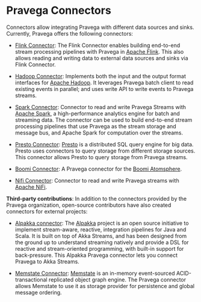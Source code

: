 <!--
Copyright (c) Dell Inc., or its subsidiaries. All Rights Reserved.

Licensed under the Apache License, Version 2.0 (the "License");
you may not use this file except in compliance with the License.
You may obtain a copy of the License at

    http://www.apache.org/licenses/LICENSE-2.0
-->
# Pravega Connectors

Connectors allow integrating Pravega with different data sources and sinks.
Currently, Pravega offers the following connectors:  

- [Flink Connector](flink-connectors/documentation/src/docs/index.md): The Flink Connector enables building 
end-to-end stream processing pipelines with Pravega in [Apache Flink](https://flink.apache.org/). This also allows 
reading and writing data to external data sources and sinks via Flink Connector.

- [Hadoop Connector](https://github.com/pravega/hadoop-connectors): Implements both the input and the output format 
interfaces for [Apache Hadoop](https://hadoop.apache.org/). It leverages Pravega batch client to read existing events in parallel; 
and uses write API to write events to Pravega streams.

- [Spark Connector](https://github.com/pravega/spark-connectors): Connector to read and write Pravega Streams with 
[Apache Spark](http://spark.apache.org/), a high-performance analytics engine for batch and streaming data.
 The connector can be used to build end-to-end stream processing pipelines that use Pravega as the stream storage and message bus, 
and Apache Spark for computation over the streams.

- [Presto Connector](https://github.com/pravega/presto-connector): [Presto](ttps://prestodb.io) is a distributed SQL 
query engine for big data. Presto uses connectors to query storage from different storage sources. 
This connector allows Presto to query storage from Pravega streams.

- [Boomi Connector](https://github.com/pravega/boomi-connector): A Pravega connector for the 
[Boomi Atomsphere](https://boomi.com/platform/integration/applications/).

- [Nifi Connector](https://github.com/pravega/nifi-pravega): Connector to read and write Pravega streams 
with [Apache NiFi](https://nifi.apache.org/).


**Third-party contributions**: In addition to the connectors provided by the Pravega organization, open-source contributors have also
created connectors for external projects:

- [Alpakka connector](https://doc.akka.io/docs/alpakka/current/pravega.html): 
The [Alpakka](https://github.com/akka/alpakka) project is an open source initiative to 
implement stream-aware, reactive, integration pipelines for Java and Scala. It is built on top of Akka Streams, 
and has been designed from the ground up to understand streaming natively and provide a DSL for reactive and 
stream-oriented programming, with built-in support for back-pressure. This Alpakka Pravega connector lets you connect 
Pravega to Akka Streams.

- [Memstate Connector](https://github.com/DevrexLabs/memstate/tree/master/src/Memstate.Pravega): 
[Memstate](https://memstate.io/) is an in-memory event-sourced ACID-transactional replicated object graph engine. 
The Pravega connector allows Memstate to use it as storage provider for persistence and global message ordering.

 

